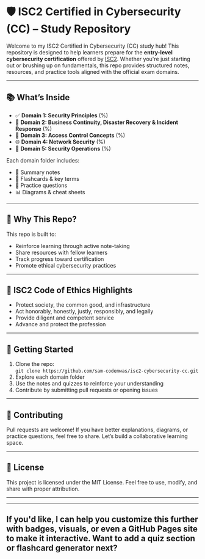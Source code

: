 # 🛡️ ISC2 Certified in Cybersecurity (CC) – Study Repository

Welcome to my ISC2 Certified in Cybersecurity (CC) study hub! This repository is designed to help learners prepare for the **entry-level cybersecurity certification** offered by [ISC2](https://www.isc2.org/Certifications/CC). Whether you're just starting out or brushing up on fundamentals, this repo provides structured notes, resources, and practice tools aligned with the official exam domains.

---

## 📚 What’s Inside

- ✅ **Domain 1: Security Principles** (%)
- 🔄 **Domain 2: Business Continuity, Disaster Recovery & Incident Response** (%)
- 🔐 **Domain 3: Access Control Concepts** (%)
- 🌐 **Domain 4: Network Security** (%)
- 🧭 **Domain 5: Security Operations** (%)

Each domain folder includes:
- 📄 Summary notes
- 🧠 Flashcards & key terms
- 🧪 Practice questions
- 📊 Diagrams & cheat sheets

---

## 🧠 Why This Repo?

This repo is built to:
- Reinforce learning through active note-taking
- Share resources with fellow learners
- Track progress toward certification
- Promote ethical cybersecurity practices

---

## 🧾 ISC2 Code of Ethics Highlights

- Protect society, the common good, and infrastructure
- Act honorably, honestly, justly, responsibly, and legally
- Provide diligent and competent service
- Advance and protect the profession

---

## 🚀 Getting Started

1. Clone the repo:  
   `git clone https://github.com/sam-codemwas/isc2-cybersecurity-cc.git`
2. Explore each domain folder
3. Use the notes and quizzes to reinforce your understanding
4. Contribute by submitting pull requests or opening issues

---

## 🤝 Contributing

Pull requests are welcome! If you have better explanations, diagrams, or practice questions, feel free to share. Let’s build a collaborative learning space.

---

## 📌 License

This project is licensed under the MIT License. Feel free to use, modify, and share with proper attribution.

---


---

If you'd like, I can help you customize this further with badges, visuals, or even a GitHub Pages site to make it interactive. Want to add a quiz section or flashcard generator next?
-
